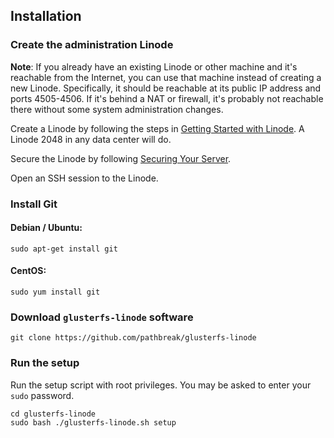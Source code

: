 ## Installation

### Create the administration Linode

**Note**: If you already have an existing Linode or other machine and it's reachable from the Internet, you can use that machine instead of creating a new Linode. Specifically, it should be reachable at its public IP address and ports 4505-4506. If it's behind a NAT or firewall, it's probably not reachable there without some system administration changes.

Create a Linode by following the steps in [Getting Started with Linode](https://www.linode.com/docs/getting-started). 
A Linode 2048 in any data center will do.

Secure the Linode by following [Securing Your Server](https://www.linode.com/docs/security/securing-your-server).

Open an SSH session to the Linode.

### Install Git

#### Debian / Ubuntu:

    sudo apt-get install git

#### CentOS:

    sudo yum install git
    
    
### Download `glusterfs-linode` software
    
    git clone https://github.com/pathbreak/glusterfs-linode
    
    
### Run the setup

Run the setup script with root privileges. You may be asked to enter your `sudo` password.

    cd glusterfs-linode
    sudo bash ./glusterfs-linode.sh setup

